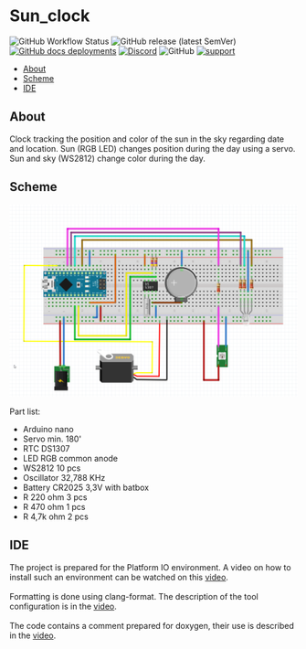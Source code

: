 # Sun_clock

![GitHub Workflow Status](https://img.shields.io/github/workflow/status/InzynierDomu/sun_clock/CI?logo=github&style=flat-square)
![GitHub release (latest SemVer)](https://img.shields.io/github/v/release/InzynierDomu/sun_clock?style=flat-square)
<a href="https://inzynierdomu.github.io/sun_clock/">![GitHub docs deployments](https://img.shields.io/github/deployments/InzynierDomu/sun_clock/github-pages?label=docs&logo=BookStack&logoColor=white&style=flat-square)</a>
<a href="https://discord.gg/KmW6mHdg">![Discord](https://img.shields.io/discord/815929748882587688?logo=discord&logoColor=green&style=flat-square)</a>
![GitHub](https://img.shields.io/github/license/InzynierDomu/sun_clock?style=flat-square)
<a href="https://tipo.live/p/inzynierdomu">![support](https://img.shields.io/badge/support-tipo.live-yellow?style=flat-square)</a>

  - [About](#about)
  - [Scheme](#scheme)
  - [IDE](#ide)

## About

Clock tracking the position and color of the sun in the sky regarding date and location. Sun (RGB LED) changes position during the day using a servo. Sun and sky (WS2812) change color during the day.

## Scheme

![schem](https://github.com/InzynierDomu/sun_clock/blob/main/schem.png)

Part list:
- Arduino nano
- Servo min. 180' 
- RTC DS1307
- LED RGB common anode
- WS2812 10 pcs
- Oscillator 32,788 KHz
- Battery CR2025 3,3V with batbox
- R 220 ohm 3 pcs
- R 470 ohm 1 pcs
- R 4,7k ohm 2 pcs

## IDE

The project is prepared for the Platform IO environment. A video on how to install such an environment can be watched on this [video](https://youtu.be/Em9NuebT2Kc).
<br><br>
Formatting is done using clang-format. The description of the tool configuration is in the [video](https://youtu.be/xxuaOG0WjIE).
<br><br>
The code contains a comment prepared for doxygen, their use is described in the [video](https://youtu.be/1YKJtrCsPD4).

